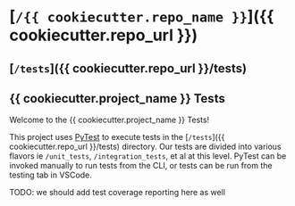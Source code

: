# [`/{{ cookiecutter.repo_name }}`]({{ cookiecutter.repo_url }})
## [`/tests`]({{ cookiecutter.repo_url }}/tests)

## {{ cookiecutter.project_name }} Tests
Welcome to the {{ cookiecutter.project_name }} Tests!

This project uses [PyTest](https://docs.pytest.org/) to execute tests in the [`/tests`]({{ cookiecutter.repo_url }}/tests) directory.
Our tests are divided into various flavors ie `/unit_tests`, `/integration_tests`, et al at this level.
PyTest can be invoked manually to run tests from the CLI, or tests can be run from the testing tab in VSCode.

TODO: we should add test coverage reporting here as well